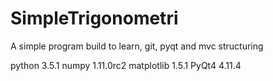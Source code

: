 # SimpleTrigonometri
A simple program build to learn, git, pyqt and mvc structuring

python 3.5.1
numpy 1.11.0rc2
matplotlib 1.5.1
PyQt4 4.11.4
